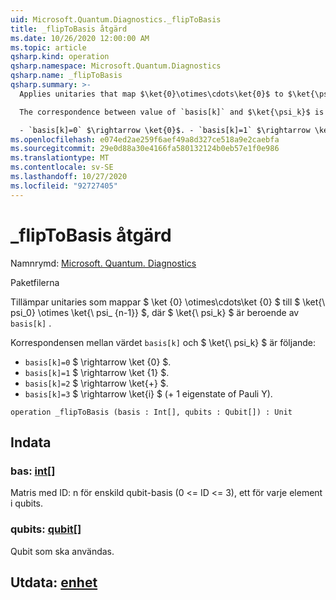 ```yaml
---
uid: Microsoft.Quantum.Diagnostics._flipToBasis
title: _flipToBasis åtgärd
ms.date: 10/26/2020 12:00:00 AM
ms.topic: article
qsharp.kind: operation
qsharp.namespace: Microsoft.Quantum.Diagnostics
qsharp.name: _flipToBasis
qsharp.summary: >-
  Applies unitaries that map $\ket{0}\otimes\cdots\ket{0}$ to $\ket{\psi_0} \otimes \ket{\psi_{n - 1}}$, where $\ket{\psi_k}$ depends on `basis[k]`.

  The correspondence between value of `basis[k]` and $\ket{\psi_k}$ is the following:

  - `basis[k]=0` $\rightarrow \ket{0}$. - `basis[k]=1` $\rightarrow \ket{1}$. - `basis[k]=2` $\rightarrow \ket{+}$. - `basis[k]=3` $\rightarrow \ket{i}$ ( +1 eigenstate of Pauli Y ).
ms.openlocfilehash: e074ed2ae259f6aef49a8d327ce518a9e2caebfa
ms.sourcegitcommit: 29e0d88a30e4166fa580132124b0eb57e1f0e986
ms.translationtype: MT
ms.contentlocale: sv-SE
ms.lasthandoff: 10/27/2020
ms.locfileid: "92727405"
---
```

# <a name="_fliptobasis-operation"></a>_flipToBasis åtgärd

Namnrymd: [Microsoft. Quantum. Diagnostics](xref:Microsoft.Quantum.Diagnostics)

Paketfilerna [](https://nuget.org/packages/)


Tillämpar unitaries som mappar $ \ket {0} \otimes\cdots\ket {0} $ till $ \ket{\ psi_0} \otimes \ket{\ psi_ {n-1}} $, där $ \ket{\ psi_k} $ är beroende av `basis[k]` .

Korrespondensen mellan värdet `basis[k]` och $ \ket{\ psi_k} $ är följande:

- `basis[k]=0` $ \rightarrow \ket {0} $.
- `basis[k]=1` $ \rightarrow \ket {1} $.
- `basis[k]=2` $ \rightarrow \ket{+} $.
- `basis[k]=3` $ \rightarrow \ket{i} $ (+ 1 eigenstate of Pauli Y).

```qsharp
operation _flipToBasis (basis : Int[], qubits : Qubit[]) : Unit
```


## <a name="input"></a>Indata

### <a name="basis--int"></a>bas: [int](xref:microsoft.quantum.lang-ref.int)[]

Matris med ID: n för enskild qubit-basis (0 <= ID <= 3), ett för varje element i qubits.


### <a name="qubits--qubit"></a>qubits: [qubit](xref:microsoft.quantum.lang-ref.qubit)[]

Qubit som ska användas.



## <a name="output--unit"></a>Utdata: [enhet](xref:microsoft.quantum.lang-ref.unit)

